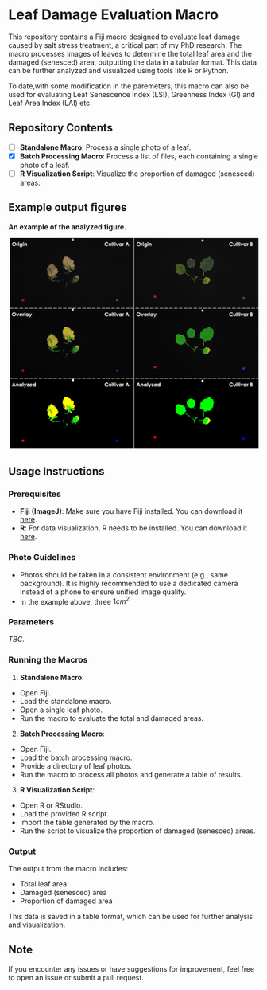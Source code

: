 # Leaf Damage Evaluation Macro
This repository contains a Fiji macro designed to evaluate leaf damage caused by salt stress treatment, a critical part of my PhD research. The macro processes images of leaves to determine the total leaf area and the damaged (senesced) area, outputting the data in a tabular format. This data can be further analyzed and visualized using tools like R or Python.

To date,with some modification in the paremeters, this macro can also be used for evaluating Leaf Senescence Index (LSI), Greenness Index (GI) and Leaf Area Index (LAI) etc.

## Repository Contents
- [ ] **Standalone Macro**: Process a single photo of a leaf.
- [x] **Batch Processing Macro**: Process a list of files, each containing a single photo of a leaf.
- [ ] **R Visualization Script**: Visualize the proportion of damaged (senesced) areas.

## Example output figures
**An example of the analyzed figure.**

<picture>
  <img alt="Sample fig" src="https://github.com/ShuXingYu94/Leaf_Senescence_Index/blob/b8b8a82c4828309d388a9ae28f2d8614aeef309b/Sample%20image/Sample%20fig.jpg?raw=true">
</picture>


## Usage Instructions
### Prerequisites
- **Fiji (ImageJ)**: Make sure you have Fiji installed. You can download it [here](https://imagej.net/ij/download.html).
- **R**: For data visualization, R needs to be installed. You can download it [here](https://www.r-project.org/).

### Photo Guidelines
- Photos should be taken in a consistent environment (e.g., same background).
It is highly recommended to use a dedicated camera instead of a phone to ensure unified image quality.
- In the example above, three $1 cm^2$

### Parameters
*TBC.*

### Running the Macros
1. **Standalone Macro**:
- Open Fiji.
- Load the standalone macro.
- Open a single leaf photo.
- Run the macro to evaluate the total and damaged areas.

2. **Batch Processing Macro**:

- Open Fiji.
- Load the batch processing macro.
- Provide a directory of leaf photos.
- Run the macro to process all photos and generate a table of results.

3. **R Visualization Script**:
- Open R or RStudio.
- Load the provided R script.
- Import the table generated by the macro.
- Run the script to visualize the proportion of damaged (senesced) areas.

### Output
The output from the macro includes:

- Total leaf area
- Damaged (senesced) area
- Proportion of damaged area

This data is saved in a table format, which can be used for further analysis and visualization.

## Note
If you encounter any issues or have suggestions for improvement, feel free to open an issue or submit a pull request.